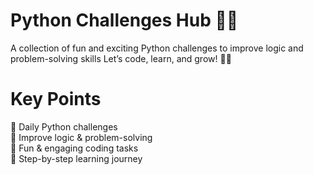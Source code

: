 # Python Challenges Hub 🐍🚀  
A collection of fun and exciting Python challenges to improve logic and problem-solving skills Let’s code, learn, and grow! 🚀🔥  

# Key Points 

🔹 Daily Python challenges  
🔹 Improve logic & problem-solving  
🔹 Fun & engaging coding tasks  
🔹 Step-by-step learning journey
